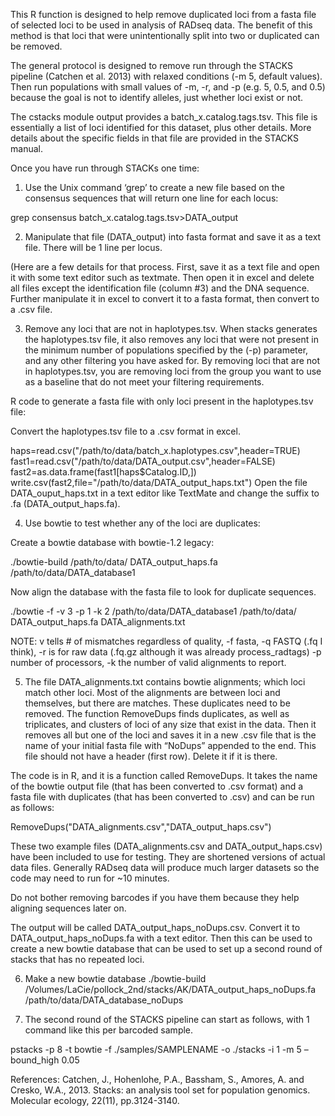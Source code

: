 This R function is designed to help remove duplicated loci from a fasta file of selected loci to be used in analysis of RADseq data. The benefit of this method is that loci that were unintentionally split into two or duplicated can be removed.

The general protocol is designed to remove run through the STACKS pipeline (Catchen et al. 2013) with relaxed conditions (-m 5, default values). Then run populations with small values of -m, -r, and -p (e.g. 5, 0.5, and 0.5) because the goal is not to identify alleles, just whether loci exist or not. 

The cstacks module output provides a batch_x.catalog.tags.tsv. This file is essentially a list of loci identified for this dataset, plus other details. More details about the specific fields in that file are provided in the STACKS manual.

Once you have run through STACKs one time:

1. Use the Unix command ‘grep’ to create a new file based on the consensus sequences that will return one line for each locus:

grep consensus batch_x.catalog.tags.tsv>DATA_output

2. Manipulate that file (DATA_output) into fasta format and save it as a text file. There will be 1 line per locus.

(Here are a few details for that process. First, save it as a text file and open it with some text editor such as textmate. Then open it in excel and delete all files except the identification file (column #3) and the DNA sequence. Further manipulate it in excel to convert it to a fasta format, then convert to a .csv file.

3. Remove any loci that are not in haplotypes.tsv. 
When stacks generates the haplotypes.tsv file, it also removes any loci that were not present in the minimum number of populations specified by the (-p) parameter, and any other filtering you have asked for. By removing loci that are not in haplotypes.tsv, you are removing loci from the group you want to use as a baseline that do not meet your filtering requirements.

R code to generate a fasta file with only loci present in the haplotypes.tsv file:

Convert the haplotypes.tsv file to a .csv format in excel.

haps=read.csv("/path/to/data/batch_x.haplotypes.csv",header=TRUE)
fast1=read.csv("/path/to/data/DATA_output.csv",header=FALSE)
fast2=as.data.frame(fast1[haps$Catalog.ID,])
write.csv(fast2,file="/path/to/data/DATA_output_haps.txt")
Open the file DATA_ouput_haps.txt in a text editor like TextMate and change the suffix to .fa (DATA_output_haps.fa).

4. Use bowtie to test whether any of the loci are duplicates:

Create a bowtie database with bowtie-1.2 legacy:

./bowtie-build /path/to/data/ DATA_output_haps.fa /path/to/data/DATA_database1

Now align the database with the fasta file to look for duplicate sequences.

./bowtie -f -v 3 -p 1 -k 2 /path/to/data/DATA_database1 /path/to/data/ DATA_output_haps.fa DATA_alignments.txt

NOTE: v tells # of mismatches regardless of quality, -f fasta, -q FASTQ (.fq I think), -r is for raw data (.fq.gz although it was already process_radtags) -p number of processors, -k the number of valid alignments to report.

5. The file DATA_alignments.txt contains bowtie alignments; which loci match other loci. Most of the alignments are between loci and themselves, but there are matches. These duplicates need to be removed.  The function RemoveDups finds duplicates, as well as triplicates, and clusters of loci of any size that exist in the data. Then it removes all but one of the loci and saves it in a new .csv file that is the name of your initial fasta file with “NoDups” appended to the end. This file should not have a header (first row). Delete it if it is there.

The code is in R, and it is a function called RemoveDups. It takes the name of the bowtie output file (that has been converted to .csv format) and a fasta file with duplicates (that has been converted to .csv) and can be run as follows:

RemoveDups("DATA_alignments.csv","DATA_output_haps.csv")

These two example files (DATA_alignments.csv and DATA_output_haps.csv) have been included to use for testing. They are shortened versions of actual data files. Generally RADseq data will produce much larger datasets so the code may need to run for ~10 minutes.

Do not bother removing barcodes if you have them because they help aligning sequences later on.

The output will be called DATA_output_haps_noDups.csv. Convert it to DATA_output_haps_noDups.fa with a text editor.  Then this can be used to create a new bowtie database that can be used to set up a second round of stacks that has no repeated loci.

6. Make a new bowtie database
./bowtie-build /Volumes/LaCie/pollock_2nd/stacks/AK/DATA_output_haps_noDups.fa /path/to/data/DATA_database_noDups

7. The second round of the STACKS pipeline can start as follows, with 1 command like this per barcoded sample.

pstacks -p 8 -t bowtie -f ./samples/SAMPLENAME -o ./stacks -i 1 -m 5 –bound_high 0.05

References:
Catchen, J., Hohenlohe, P.A., Bassham, S., Amores, A. and Cresko, W.A., 2013. Stacks: an analysis tool set for population genomics. Molecular ecology, 22(11), pp.3124-3140.
